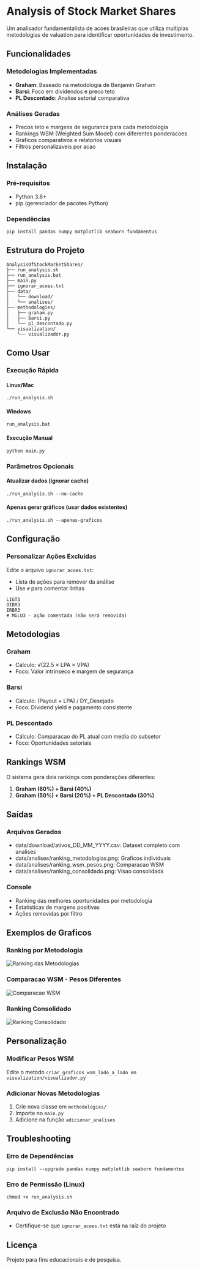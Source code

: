 # Analysis of Stock Market Shares

Um analisador fundamentalista de acoes brasileiras que utiliza multiplas metodologias de valuation para identificar oportunidades de investimento.

## Funcionalidades

### Metodologias Implementadas
- **Graham**: Baseado na metodologia de Benjamin Graham
- **Barsi**: Foco em dividendos e preco teto
- **PL Descontado**: Analise setorial comparativa

### Análises Geradas
- Precos teto e margens de seguranca para cada metodologia
- Rankings WSM (Weighted Sum Model) com diferentes ponderacoes
- Graficos comparativos e relatorios visuais
- Filtros personalizaveis por acao

## Instalação

### Pré-requisitos
- Python 3.8+
- pip (gerenciador de pacotes Python)

### Dependências
```pip install pandas numpy matplotlib seaborn fundamentus```

## Estrutura do Projeto
```
AnalysisOfStockMarketShares/
├── run_analysis.sh
├── run_analysis.bat
├── main.py
├── ignorar_acoes.txt
├── data/
│   └── download/
│   └── analises/
├── methodologies/
│   ├── graham.py
│   ├── barsi.py
│   └── pl_descontado.py
└── visualization/
    └── visualizador.py
```
## Como Usar

### Execução Rápida
#### Linux/Mac
```./run_analysis.sh```

#### Windows
```run_analysis.bat```

#### Execução Manual
```python main.py```

### Parâmetros Opcionais
#### Atualizar dados (ignorar cache)
```./run_analysis.sh --no-cache```

#### Apenas gerar gráficos (usar dados existentes)
```./run_analysis.sh --apenas-graficos```

## Configuração

### Personalizar Ações Excluídas
Edite o arquivo `ignorar_acoes.txt`:
* Lista de ações para remover da análise
* Use `#` para comentar linhas

```
LIGT3
OIBR3
IRBR3
# MGLU3 - ação comentada (não será removida)
```

## Metodologias

### Graham
- Cálculo: √(22.5 × LPA × VPA)
- Foco: Valor intrinseco e margem de segurança

### Barsi
- Cálculo: (Payout × LPA) / DY_Desejado
- Foco: Dividend yield e pagamento consistente

### PL Descontado
- Cálculo: Comparacao do PL atual com media do subsetor
- Foco: Oportunidades setoriais

## Rankings WSM

O sistema gera dois rankings com ponderações diferentes:

1. **Graham (60%) + Barsi (40%)**
2. **Graham (50%) + Barsi (20%) + PL Descontado (30%)**

## Saídas

### Arquivos Gerados
- data/download/ativos_DD_MM_YYYY.csv: Dataset completo com analises
- data/analises/ranking_metodologias.png: Graficos individuais
- data/analises/ranking_wsm_pesos.png: Comparacao WSM
- data/analises/ranking_consolidado.png: Visao consolidada

### Console
- Ranking das melhores oportunidades por metodologia
- Estatisticas de margens positivas
- Ações removidas por filtro

## Exemplos de Graficos

### Ranking por Metodologia
![Ranking das Metodologias](data/analises/ranking_metodologias.png)

### Comparacao WSM - Pesos Diferentes  
![Comparacao WSM](data/analises/ranking_wsm_pesos.png)

### Ranking Consolidado
![Ranking Consolidado](data/analises/ranking_consolidado.png)

## Personalização

### Modificar Pesos WSM
Edite o metodo `criar_graficos_wsm_lado_a_lado em visualization/visualizador.py`

### Adicionar Novas Metodologias
1. Crie nova classe em `methodologies/`
2. Importe no `main.py`
3. Adicione na função `adicionar_analises`

## Troubleshooting

### Erro de Dependências
```pip install --upgrade pandas numpy matplotlib seaborn fundamentus```

### Erro de Permissão (Linux)
```chmod +x run_analysis.sh```

### Arquivo de Exclusão Não Encontrado
- Certifique-se que `ignorar_acoes.txt` está na raíz do projeto

## Licença
Projeto para fins educacionais e de pesquisa.